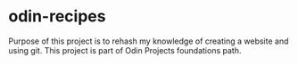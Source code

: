 # odin-recipes

Purpose of this project is to rehash my knowledge of creating a website and using git. This project is part of Odin Projects foundations path.